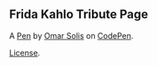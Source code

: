 Frida Kahlo Tribute Page
------------------------


A [Pen](https://codepen.io/Yakoloi/pen/xLJpLQ) by [Omar Solis](https://codepen.io/Yakoloi) on [CodePen](https://codepen.io).

[License](https://codepen.io/Yakoloi/pen/xLJpLQ/license).